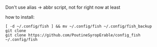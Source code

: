 Don't use alias -> abbr script, not for right now at least

how to install:

```
[ -d ~/.config/fish ] && mv ~/.config/fish ~/.config/fish_backup
git clone
git clone https://github.com/PoutineSyropErable/config_fish ~/.config/fish
```
